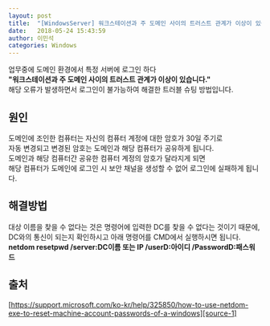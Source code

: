 ```yaml
---
layout: post
title:  "[WindowsServer] 워크스테이션과 주 도메인 사이의 트러스트 관계가 이상이 있습니다."
date:   2018-05-24 15:43:59
author: 이민석
categories: Windows
---
```


업무중에 도메인 환경에서 특정 서버에 로그인 하다  
**"워크스테이션과 주 도메인 사이의 트러스트 관계가 이상이 있습니다."**  
해당 오류가 발생하면서 로그인이 불가능하여 해결한 트러블 슈팅 방법입니다.  
  
## 원인
도메인에 조인한 컴퓨터는 자신의 컴퓨터 계정에 대한 암호가 30일 주기로  
자동 변경되고 변경된 암호는 도메인과 해당 컴퓨터가 공유하게 됩니다.  
도메인과 해당 컴퓨터간 공유한 컴퓨터 계정의 암호가 달라지게 되면  
해당 컴퓨터가 도메인에 로그인 시 보안 채널을 생성할 수 없어 로그인에 실패하게 됩니다.
  
## 해결방법
대상 이름을 찾을 수 없다는 것은 명령어에 입력한 DC를 찾을 수 없다는 것이기 때문에,  
DC와의 통신이 되는지 확인하시고 아래 명령어를 CMD에서 실행하시면 됩니다.  
**netdom resetpwd /server:DC이름 또는 IP /userD:아이디 /PasswordD:패스워드**
  
## 출처
[https://support.microsoft.com/ko-kr/help/325850/how-to-use-netdom-exe-to-reset-machine-account-passwords-of-a-windows][source-1]

[source-1]:   https://support.microsoft.com/ko-kr/help/325850/how-to-use-netdom-exe-to-reset-machine-account-passwords-of-a-windows
